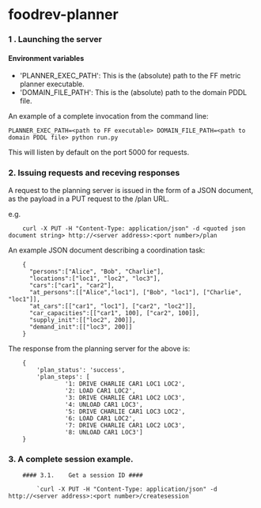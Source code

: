 # foodrev-planner

###     1 .      Launching the server

#### Environment variables
* 'PLANNER_EXEC_PATH': This is the (absolute) path to the FF metric planner executable.
* 'DOMAIN_FILE_PATH': This is the (absolute) path to the domain PDDL file.

An example of a complete invocation from the command line:

    PLANNER_EXEC_PATH=<path to FF executable> DOMAIN_FILE_PATH=<path to domain PDDL file> python run.py

This will listen by default on the port 5000 for requests.

###     2.       Issuing requests and receving responses

A request to the planning server is issued in the form of a JSON document, as the payload in a PUT request to the /plan URL.

e.g.

        curl -X PUT -H "Content-Type: application/json" -d <quoted json document string> http://<server address>:<port number>/plan

An example JSON document describing a coordination task:

        {
          "persons":["Alice", "Bob", "Charlie"],
          "locations":["loc1", "loc2", "loc3"],
          "cars":["car1", "car2"],
          "at_persons":[["Alice","loc1"], ["Bob", "loc1"], ["Charlie", "loc1"]],
          "at_cars":[["car1", "loc1"], ["car2", "loc2"]],
          "car_capacities":[["car1", 100], ["car2", 100]],
          "supply_init":[["loc2", 200]],
          "demand_init":[["loc3", 200]]
        }

The response from the planning server for the above is:

        {
            'plan_status': 'success', 
            'plan_steps': [
                    '1: DRIVE CHARLIE CAR1 LOC1 LOC2', 
                    '2: LOAD CAR1 LOC2', 
                    '3: DRIVE CHARLIE CAR1 LOC2 LOC3', 
                    '4: UNLOAD CAR1 LOC3', 
                    '5: DRIVE CHARLIE CAR1 LOC3 LOC2', 
                    '6: LOAD CAR1 LOC2', 
                    '7: DRIVE CHARLIE CAR1 LOC2 LOC3', 
                    '8: UNLOAD CAR1 LOC3']
        }
        
###     3. A complete session example.
        
        #### 3.1.    Get a session ID ####
            
            `curl -X PUT -H "Content-Type: application/json" -d http://<server address>:<port number>/createsession`
